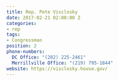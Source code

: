```yaml
---
title: Rep. Pete Visclosky
date: 2017-02-21 02:08:00 Z
categories:
- rep
tags:
- Congressman
position: 2
phone-numbers:
  DC Office: "(202) 225-2461"
  Merrillville Office: "(219) 795-1844"
website: https://visclosky.house.gov/
---
```


